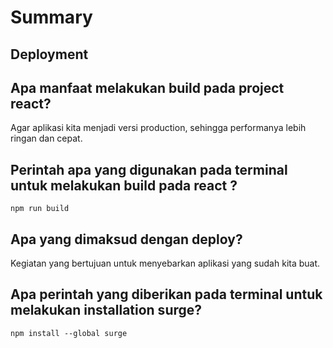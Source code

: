# Summary

## Deployment

## Apa manfaat melakukan build pada project react?

Agar aplikasi kita menjadi versi production, sehingga performanya lebih ringan dan cepat.

## Perintah apa yang digunakan pada terminal untuk melakukan build pada react ?

`npm run build`

## Apa yang dimaksud dengan deploy?

Kegiatan yang bertujuan untuk menyebarkan aplikasi yang sudah kita buat.

## Apa perintah yang diberikan pada terminal untuk melakukan installation surge?

`npm install --global surge`
